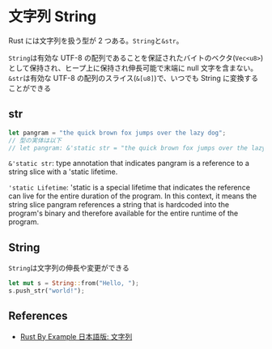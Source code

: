 # 文字列 String

Rust には文字列を扱う型が 2 つある。`String`と`&str`。

`String`は有効な UTF-8 の配列であることを保証されたバイトのベクタ(`Vec<u8>`)として保持され、ヒープ上に保持され伸長可能で末端に null 文字を含まない。
`&str`は有効な UTF-8 の配列のスライス(`&[u8]`)で、いつでも String に変換することができる

## str

```rs
let pangram = "the quick brown fox jumps over the lazy dog";
// 型の実体は以下
// let pangram: &'static str = "the quick brown fox jumps over the lazy dog";
```

`&'static str`: type annotation that indicates pangram is a reference to a string slice with a 'static lifetime.

`'static Lifetime`: 'static is a special lifetime that indicates the reference can live for the entire duration of the program. In this context, it means the string slice pangram references a string that is hardcoded into the program's binary and therefore available for the entire runtime of the program.

## String

`String`は文字列の伸長や変更ができる

```rs
let mut s = String::from("Hello, ");
s.push_str("world!");
```

## References

- [Rust By Example 日本語版: 文字列](https://doc.rust-jp.rs/rust-by-example-ja/std/str.html)
